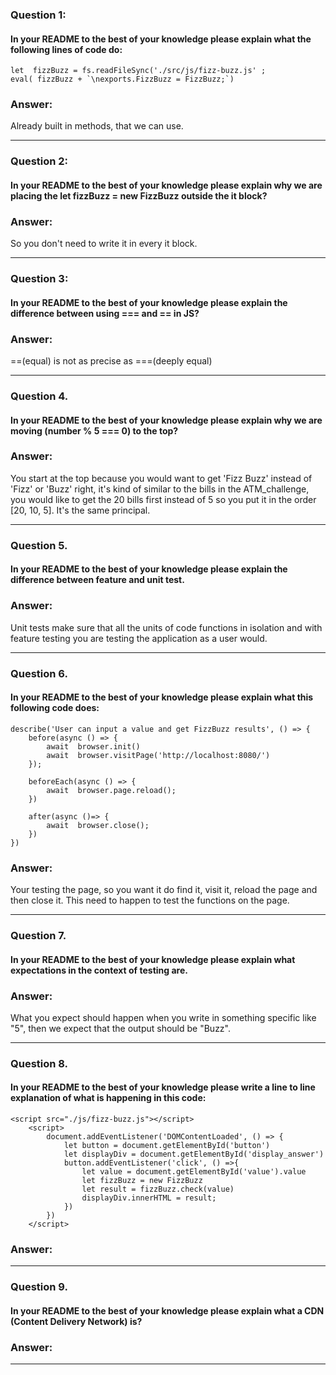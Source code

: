 ### Question 1: 
#### In your README to the best of your knowledge please explain what the following lines of code do:

```
let  fizzBuzz = fs.readFileSync('./src/js/fizz-buzz.js' ;
eval( fizzBuzz + `\nexports.FizzBuzz = FizzBuzz;`)
```

### Answer:
Already built in methods, that we can use.

---

### Question 2: 
#### In your README to the best of your knowledge please explain why we are placing the let fizzBuzz = new FizzBuzz outside the it block?

### Answer:
So you don't need to write it in every it block.

---

### Question 3:
#### In your README to the best of your knowledge please explain the difference between using === and == in JS?

### Answer:
==(equal) is not as precise as ===(deeply equal)

---


### Question 4.
#### In your README to the best of your knowledge please explain why we are moving (number % 5 === 0) to the top?

### Answer:
You start at the top because you would want to get 'Fizz Buzz' instead of 'Fizz' or 'Buzz' right, it's kind of similar to the bills in the ATM_challenge, you would like to get the 20 bills first instead of 5 so you put it in the order [20, 10, 5]. It's the same principal.

---


### Question 5.
#### In your README to the best of your knowledge please explain the difference between feature and unit test.

### Answer:
Unit tests make sure that all the units of code functions in isolation and with feature testing you are testing the application as a user would. 

---

### Question 6.
#### In your README to the best of your knowledge please explain what this following code does:

```
describe('User can input a value and get FizzBuzz results', () => {
    before(async () => {
        await  browser.init()
        await  browser.visitPage('http://localhost:8080/')
    });

    beforeEach(async () => {
        await  browser.page.reload();
    })

    after(async ()=> {
        await  browser.close();
    })
})
```
### Answer:
Your testing the page, so you want it do find it, visit it, reload the page and then close it. This need to happen to test the functions on the page.

---

### Question 7.
#### In your README to the best of your knowledge please explain what expectations in the context of testing are.

### Answer:
What you expect should happen when you write in something specific like "5", then we expect that the output should be "Buzz".

---

### Question 8.
#### In your README to the best of your knowledge please write a line to line explanation of what is happening in this code:

```
<script src="./js/fizz-buzz.js"></script>
    <script>
        document.addEventListener('DOMContentLoaded', () => {
            let button = document.getElementById('button')
            let displayDiv = document.getElementById('display_answer')
            button.addEventListener('click', () =>{
                let value = document.getElementById('value').value
                let fizzBuzz = new FizzBuzz
                let result = fizzBuzz.check(value)
                displayDiv.innerHTML = result;
            })
        })
    </script>
```

### Answer:


---

### Question 9.
#### In your README to the best of your knowledge please explain what a CDN (Content Delivery Network) is?

### Answer:


---


